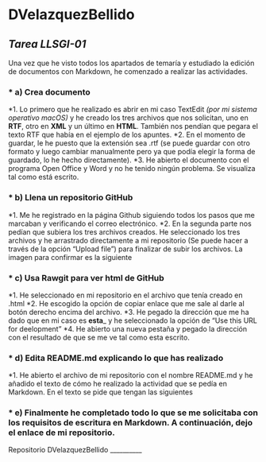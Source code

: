 # DVelazquezBellido

## _Tarea LLSGI-01_

Una vez que he visto todos los apartados de temaría y estudiado la edición de documentos con Markdown, he comenzado a realizar las actividades.

### * **a) Crea documento**
  *1. Lo primero que he realizado es abrir en mi caso TextEdit _(por mi sistema operativo macOS)_ y he creado los tres archivos que nos solicitan, uno en **RTF**, otro en **XML** y un último en **HTML**. También nos pendían que pegara el texto RTF que había en el ejemplo de los apuntes.
  *2. En el momento de guardar, le he puesto que la extensión sea .rtf (se puede guardar con otro formato y luego cambiar manualmente pero ya que podía elegir la forma de guardado, lo he hecho directamente).
  *3. He abierto el documento con el programa Open Office y Word y no he tenido ningún problema. Se visualiza tal como está escrito.

### * **b) Llena un repositorio GitHub**
  *1. Me he registrado en la página Github siguiendo todos los pasos que me marcaban y verificando el correo electrónico.
  *2.	En la segunda parte nos pedían que subiera los tres archivos creados. He seleccionado los tres archivos y he arrastrado directamente a mi repositorio (Se puede hacer a través de la opción “Upload file”) para finalizar de subir los archivos.
La imagen para confirmar es la siguiente

### * **c)	Usa Rawgit para ver html de GitHub**
  *1.	He seleccionado en mi repositorio en el archivo que tenía creado en .html
  *2.	He escogido la opción de copiar enlace que me sale al darle al botón derecho encima del archivo.
  *3.	He pegado la dirección que me ha dado que en mi caso es ____esta_____ y he seleccionado la opción de “Use this URL for deelopment”
 *4.	He abierto una nueva pestaña y pegado la dirección con el resultado de que se me ve tal como esta escrito.

### * **d)	Edita README.md explicando lo que has realizado**
  *1.	He abierto el archivo de mi repositorio con el nombre README.md y he añadido el texto de cómo he realizado la actividad que se pedía en Markdown. En el texto se pide que tengan las siguientes

### * e)	Finalmente he completado todo lo que se me solicitaba con los requisitos de escritura en Markdown. A continuación, dejo el enlace de mi repositorio.

Repositorio DVelazquezBellido __________
